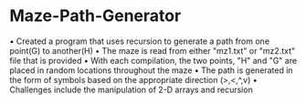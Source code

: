 # Maze-Path-Generator 		
•	Created a program that uses recursion to generate a path from one point(G) to another(H)
•	The maze is read from either "mz1.txt" or "mz2.txt" file that is provided
•	With each compilation, the two points, "H" and "G" are placed in random locations throughout the maze
•	The path is generated in the form of symbols based on the appropriate direction (>,<,^,v)
•	Challenges include the manipulation of 2-D arrays and recursion
